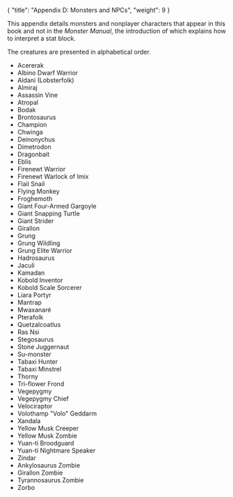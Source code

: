 {
  "title": "Appendix D: Monsters and NPCs",
  "weight": 9
}

This appendix details monsters and nonplayer characters that appear in this book and not in the _Monster Manual_, the introduction of which explains how to interpret a stat block.

The creatures are presented in alphabetical order.

- Acererak
- Albino Dwarf Warrior
- Aldani (Lobsterfolk)
- Almiraj
- Assassin Vine
- Atropal
- Bodak
- Brontosaurus
- Champion
- Chwinga
- Deinonychus
- Dimetrodon
- Dragonbait
- Eblis
- Firenewt Warrior
- Firenewt Warlock of Imix
- Flail Snail
- Flying Monkey
- Froghemoth
- Giant Four-Armed Gargoyle
- Giant Snapping Turtle
- Giant Strider
- Girallon
- Grung
- Grung Wildling
- Grung Elite Warrior
- Hadrosaurus
- Jaculi
- Kamadan
- Kobold Inventor
- Kobold Scale Sorcerer
- Liara Portyr
- Mantrap
- Mwaxanaré
- Pterafolk
- Quetzalcoatlus
- Ras Nsi
- Stegosaurus
- Stone Juggernaut
- Su-monster
- Tabaxi Hunter
- Tabaxi Minstrel
- Thorny
- Tri-flower Frond
- Vegepygmy
- Vegepygmy Chief
- Velociraptor
- Volothamp "Volo" Geddarm
- Xandala
- Yellow Musk Creeper
- Yellow Musk Zombie
- Yuan-ti Broodguard
- Yuan-ti Nightmare Speaker
- Zindar
- Ankylosaurus Zombie
- Girallon Zombie
- Tyrannosaurus Zombie
- Zorbo